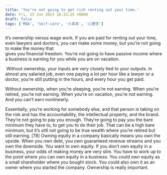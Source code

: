 ```yaml
---
title: 'You’re not going to get rich renting out your time.'
date: Fri, 23 Jun 2023 16:33:25 +0000
draft: false
tags: ['MBA', 'Self-care', '小本本', '心理学']
---
```


It’s ownership versus wage work. If you are paid for renting out your time, even lawyers and doctors, you can make some money, but you’re not going to make the money that  
gives you financial freedom. You’re not going to have passive income where a business is earning for you while you are on vacation.   
  
 Without ownership, your inputs are very closely tied to your outputs. In almost any salaried job, even one paying a lot per hour like a lawyer or a doctor, you’re still putting in the hours, and every hour you get paid.  
  
Without ownership, when you’re sleeping, you’re not earning. When you’re retired, you’re not earning. When you’re on vacation, you’re not earning. And you can’t earn nonlinearly.  
  
Essentially, you’re working for somebody else, and that person is taking on the risk and has the accountability, the intellectual property, and the brand. They’re not going to pay you enough. They’re going to pay you the bare minimum they have to, to get you to do their job. That can be a high bare minimum, but it’s still not going to be true wealth where you’re retired but still earning. \[78\] Owning equity in a company basically means you own the upside. When you own debt, you own guaranteed revenue streams and you own the downside. You want to own equity. If you don’t own equity in a business, your odds of making money are very slim. You have to work up to the point where you can own equity in a business. You could own equity as a small shareholder where you bought stock. You could also own it as an owner where you started the company. Ownership is really important.
